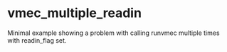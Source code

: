 # vmec_multiple_readin
Minimal example showing a problem with calling runvmec multiple times with readin_flag set.
